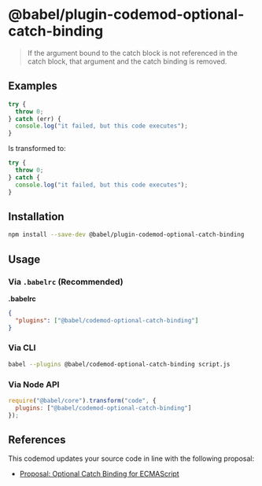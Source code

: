 # @babel/plugin-codemod-optional-catch-binding

> If the argument bound to the catch block is not referenced in the catch block, that argument and the catch binding is removed.


## Examples

```js
try {
  throw 0;
} catch (err) {
  console.log("it failed, but this code executes");
}
```
Is transformed to:

```js
try {
  throw 0;
} catch {
  console.log("it failed, but this code executes");
}
```

## Installation

```sh
npm install --save-dev @babel/plugin-codemod-optional-catch-binding
```

## Usage

### Via `.babelrc` (Recommended)

**.babelrc**

```json
{
  "plugins": ["@babel/codemod-optional-catch-binding"]
}
```

### Via CLI

```sh
babel --plugins @babel/codemod-optional-catch-binding script.js
```

### Via Node API

```javascript
require("@babel/core").transform("code", {
  plugins: ["@babel/codemod-optional-catch-binding"]
});
```

## References
This codemod updates your source code in line with the following proposal:
- [Proposal: Optional Catch Binding for ECMAScript](https://github.com/babel/proposals/issues/7)
